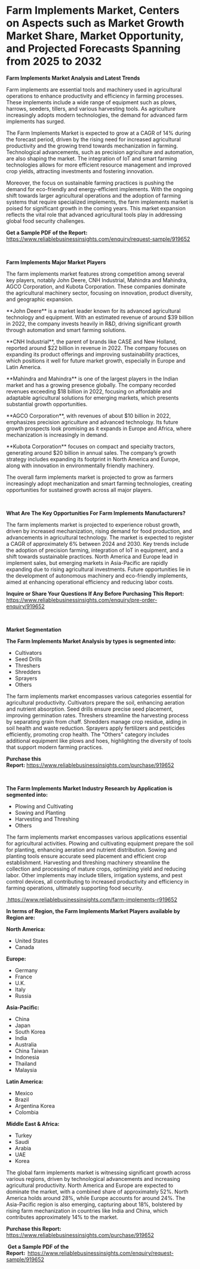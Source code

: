 <p><h1>Farm Implements Market, Centers on Aspects such as Market Growth Market Share, Market Opportunity, and Projected Forecasts Spanning from 2025 to 2032</h1></p><p><strong>Farm Implements Market Analysis and Latest Trends</strong></p>
<p><p>Farm implements are essential tools and machinery used in agricultural operations to enhance productivity and efficiency in farming processes. These implements include a wide range of equipment such as plows, harrows, seeders, tillers, and various harvesting tools. As agriculture increasingly adopts modern technologies, the demand for advanced farm implements has surged.</p><p>The Farm Implements Market is expected to grow at a CAGR of 14% during the forecast period, driven by the rising need for increased agricultural productivity and the growing trend towards mechanization in farming. Technological advancements, such as precision agriculture and automation, are also shaping the market. The integration of IoT and smart farming technologies allows for more efficient resource management and improved crop yields, attracting investments and fostering innovation.</p><p>Moreover, the focus on sustainable farming practices is pushing the demand for eco-friendly and energy-efficient implements. With the ongoing shift towards larger agricultural operations and the adoption of farming systems that require specialized implements, the farm implements market is poised for significant growth in the coming years. This market expansion reflects the vital role that advanced agricultural tools play in addressing global food security challenges.</p></p>
<p><strong>Get a Sample PDF of the Report:&nbsp;</strong> <a href="https://www.reliablebusinessinsights.com/enquiry/request-sample/919652?utm_campaign=3672&utm_medium=2&utm_source=Github&utm_content=ia&utm_term=18042025&utm_id=farm-implements">https://www.reliablebusinessinsights.com/enquiry/request-sample/919652</a></p>
<p>&nbsp;</p>
<p><strong>Farm Implements Major Market Players</strong></p>
<p><p>The farm implements market features strong competition among several key players, notably John Deere, CNH Industrial, Mahindra and Mahindra, AGCO Corporation, and Kubota Corporation. These companies dominate the agricultural machinery sector, focusing on innovation, product diversity, and geographic expansion.</p><p>**John Deere** is a market leader known for its advanced agricultural technology and equipment. With an estimated revenue of around $39 billion in 2022, the company invests heavily in R&D, driving significant growth through automation and smart farming solutions.</p><p>**CNH Industrial**, the parent of brands like CASE and New Holland, reported around $22 billion in revenue in 2022. The company focuses on expanding its product offerings and improving sustainability practices, which positions it well for future market growth, especially in Europe and Latin America.</p><p>**Mahindra and Mahindra** is one of the largest players in the Indian market and has a growing presence globally. The company recorded revenues exceeding $18 billion in 2022, focusing on affordable and adaptable agricultural solutions for emerging markets, which presents substantial growth opportunities.</p><p>**AGCO Corporation**, with revenues of about $10 billion in 2022, emphasizes precision agriculture and advanced technology. Its future growth prospects look promising as it expands in Europe and Africa, where mechanization is increasingly in demand.</p><p>**Kubota Corporation** focuses on compact and specialty tractors, generating around $20 billion in annual sales. The company’s growth strategy includes expanding its footprint in North America and Europe, along with innovation in environmentally friendly machinery.</p><p>The overall farm implements market is projected to grow as farmers increasingly adopt mechanization and smart farming technologies, creating opportunities for sustained growth across all major players.</p></p>
<p>&nbsp;</p>
<p><strong>What Are The Key Opportunities For Farm Implements Manufacturers?</strong></p>
<p><p>The farm implements market is projected to experience robust growth, driven by increased mechanization, rising demand for food production, and advancements in agricultural technology. The market is expected to register a CAGR of approximately 6% between 2024 and 2030. Key trends include the adoption of precision farming, integration of IoT in equipment, and a shift towards sustainable practices. North America and Europe lead in implement sales, but emerging markets in Asia-Pacific are rapidly expanding due to rising agricultural investments. Future opportunities lie in the development of autonomous machinery and eco-friendly implements, aimed at enhancing operational efficiency and reducing labor costs.</p></p>
<p><strong>Inquire or Share Your Questions If Any Before Purchasing This Report:</strong> <a href="https://www.reliablebusinessinsights.com/enquiry/pre-order-enquiry/919652?utm_campaign=3672&utm_medium=2&utm_source=Github&utm_content=ia&utm_term=18042025&utm_id=farm-implements">https://www.reliablebusinessinsights.com/enquiry/pre-order-enquiry/919652</a></p>
<p>&nbsp;</p>
<p><strong>Market Segmentation</strong></p>
<p><strong>The Farm Implements Market Analysis by types is segmented into:</strong></p>
<p><ul><li>Cultivators</li><li>Seed Drills</li><li>Threshers</li><li>Shredders</li><li>Sprayers</li><li>Others</li></ul></p>
<p><p>The farm implements market encompasses various categories essential for agricultural productivity. Cultivators prepare the soil, enhancing aeration and nutrient absorption. Seed drills ensure precise seed placement, improving germination rates. Threshers streamline the harvesting process by separating grain from chaff. Shredders manage crop residue, aiding in soil health and waste reduction. Sprayers apply fertilizers and pesticides efficiently, promoting crop health. The "Others" category includes additional equipment like plows and hoes, highlighting the diversity of tools that support modern farming practices.</p></p>
<p><strong>Purchase this Report:&nbsp;</strong><a href="https://www.reliablebusinessinsights.com/purchase/919652?utm_campaign=3672&utm_medium=2&utm_source=Github&utm_content=ia&utm_term=18042025&utm_id=farm-implements">https://www.reliablebusinessinsights.com/purchase/919652</a></p>
<p>&nbsp;</p>
<p><strong>The Farm Implements Market Industry Research by Application is segmented into:</strong></p>
<p><ul><li>Plowing and Cultivating</li><li>Sowing and Planting</li><li>Harvesting and Threshing</li><li>Others</li></ul></p>
<p><p>The farm implements market encompasses various applications essential for agricultural activities. Plowing and cultivating equipment prepare the soil for planting, enhancing aeration and nutrient distribution. Sowing and planting tools ensure accurate seed placement and efficient crop establishment. Harvesting and threshing machinery streamline the collection and processing of mature crops, optimizing yield and reducing labor. Other implements may include tillers, irrigation systems, and pest control devices, all contributing to increased productivity and efficiency in farming operations, ultimately supporting food security.</p></p>
<p><a href="https://www.reliablebusinessinsights.com/farm-implements-r919652?utm_campaign=3672&utm_medium=2&utm_source=Github&utm_content=ia&utm_term=18042025&utm_id=farm-implements">&nbsp;https://www.reliablebusinessinsights.com/farm-implements-r919652</a></p>
<p><strong>In terms of Region, the Farm Implements Market Players available by Region are:</strong></p>
<p>
    <p> <strong> North America: </strong>
        <ul>
            <li>United States</li>
            <li>Canada</li>
        </ul>
        </p> 
    <p> <strong> Europe: </strong>
        <ul>
            <li>Germany</li>
            <li>France</li>
            <li>U.K.</li>
            <li>Italy</li>
            <li>Russia</li>
        </ul>
        </p> 
    <p> <strong> Asia-Pacific: </strong>
        <ul>
            <li>China</li>
            <li>Japan</li>
            <li>South Korea</li>
            <li>India</li>
            <li>Australia</li>
            <li>China Taiwan</li>
            <li>Indonesia</li>
            <li>Thailand</li>
            <li>Malaysia</li>
        </ul>
        </p> 
    <p> <strong> Latin America: </strong>
        <ul>
            <li>Mexico</li>
            <li>Brazil</li>
            <li>Argentina Korea</li>
            <li>Colombia</li>
        </ul>
        </p> 
    <p> <strong> Middle East & Africa: </strong>
        <ul>
            <li>Turkey</li>
            <li>Saudi</li>
            <li>Arabia</li>
            <li>UAE</li>
            <li>Korea</li>
        </ul>
    </p>
    </p>
<p><p>The global farm implements market is witnessing significant growth across various regions, driven by technological advancements and increasing agricultural productivity. North America and Europe are expected to dominate the market, with a combined share of approximately 52%. North America holds around 28%, while Europe accounts for around 24%. The Asia-Pacific region is also emerging, capturing about 18%, bolstered by rising farm mechanization in countries like India and China, which contributes approximately 14% to the market.</p></p>
<p><strong>Purchase this Report: </strong><a href="https://www.reliablebusinessinsights.com/purchase/919652?utm_campaign=3672&utm_medium=2&utm_source=Github&utm_content=ia&utm_term=18042025&utm_id=farm-implements">https://www.reliablebusinessinsights.com/purchase/919652</a></p>
<p>&nbsp;<strong>Get a Sample PDF of the Report:&nbsp;&nbsp;</strong><a href="https://www.reliablebusinessinsights.com/enquiry/request-sample/919652?utm_campaign=3672&utm_medium=2&utm_source=Github&utm_content=ia&utm_term=18042025&utm_id=farm-implements">https://www.reliablebusinessinsights.com/enquiry/request-sample/919652</a></p>
<p><strong></strong></p>
<p><p></p><p></p><p></p></p>